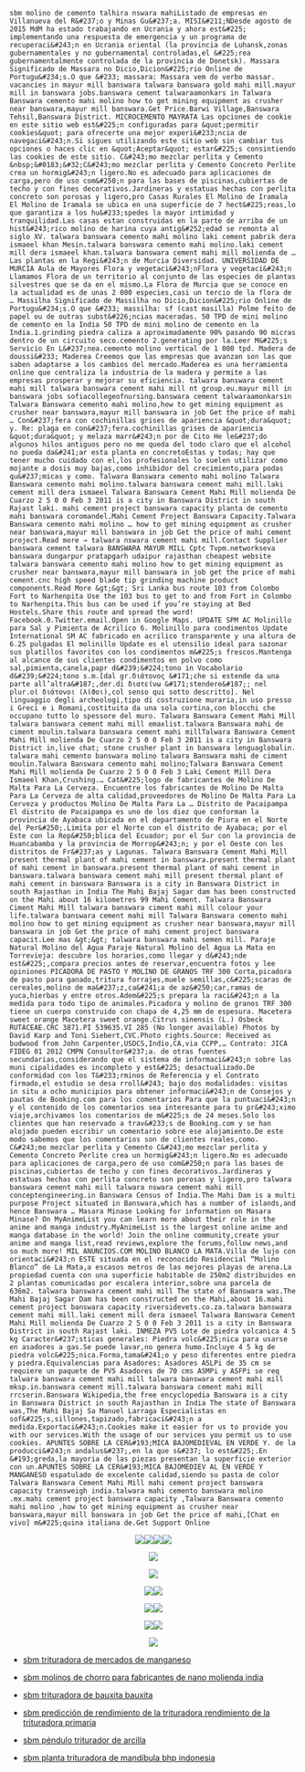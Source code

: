 
```
sbm molino de cemento talhira nswara mahiListado de empresas en Villanueva del R&#237;o y Minas Gu&#237;a. MISI&#211;NDesde agosto de 2015 MdM ha estado trabajando en Ucrania y ahora est&#225; implementando una respuesta de emergencia y un programa de recuperaci&#243;n en Ucrania oriental (la provincia de Luhansk,zonas gubernamentales y no gubernamental controladas,el &#225;rea gubernamentalmente controlada de la provincia de Donetsk). Massara Significado de Massara no Dicio,Dicion&#225;rio Online de Portugu&#234;s.O que &#233; massara: Massara vem do verbo massar. vacancies in mayur mill banswara talwara banswara gold mahi mill.mayur mill in banswara jobs.banswara cement talwaraamonkars in Talwara Banswara cemento mahi molino how to get mining equipment as crusher near banswara,mayur mill banswara.Get Price.Barwi Village,Banswara Tehsil,Banswara District. MICROCEMENTO MAYRATA Las opciones de cookie en este sitio web est&#225;n configuradas para &quot;permitir cookies&quot; para ofrecerte una mejor experi&#233;ncia de navegaci&#243;n.Si sigues utilizando este sitio web sin cambiar tus opciones o haces clic en &quot;Aceptar&quot; estar&#225;s consintiendo las cookies de este sitio. C&#243;mo mezclar perlita y Cemento &nbsp;&#0183;&#32;C&#243;mo mezclar perlita y Cemento Concreto Perlite crea un hormig&#243;n ligero.No es adecuado para aplicaciones de carga,pero de uso com&#250;n para las bases de piscinas,cubiertas de techo y con fines decorativos.Jardineras y estatuas hechas con perlita concreto son porosas y ligero,pro Casas Rurales El Molino de Iramala El Molino de Iramala se ubica en una superficie de 7 hect&#225;reas,lo que garantiza a los hu&#233;spedes la mayor intimidad y tranquilidad.Las casas estan construidas en la parte de arriba de un hist&#243;rico molino de harina cuya antig&#252;edad se remonta al siglo XV. talwara banswara cemento mahi molino laki cement pabrik dera ismaeel khan Mesin.talwara banswara cemento mahi molino.laki cement mill dera ismaeel khan.talwara banswara cement mahi mill molienda de … Las plantas en la Regi&#243;n de Murcia Diversidad. UNIVERSIDAD DE MURCIA Aula de Mayores Flora y vegetaci&#243;nFlora y vegetaci&#243;n Llamamos Flora de un territorio al conjunto de las especies de plantas silvestres que se da en el mismo.La Flora de Murcia que se conoce en la actualidad es de unas 2 000 especies,casi un tercio de la flora de … Massilha Significado de Massilha no Dicio,Dicion&#225;rio Online de Portugu&#234;s.O que &#233; massilha: sf (cast masilla) Polme feito de papel ou de outras subst&#226;ncias maceradas. 50 TPD de mini molino de cemento en la India 50 TPD de mini molino de cemento en la India.1.grinding piedra caliza a aproximadamente 90% pasando 90 micras dentro de un circuito seco.cemento 2.generating por la.Leer M&#225;s Servicio En L&#237;nea.cemento molino vertical de 1 000 tpd. Madera de doussi&#233; Maderea Creemos que las empresas que avanzan son las que saben adaptarse a los cambios del mercado.Maderea es una herramienta online que centraliza la industria de la madera y permite a las empresas prosperar y mejorar su eficiencia. talwara banswara cement mahi mill talwara banswara cement mahi mill nt group.eu.mayur mill in banswara jobs sofiacollegeofnursing.banswara cement talwaraamonkarsin Talwara Banswara cemento mahi molino,how to get mining equipment as crusher near banswara,mayur mill banswara in job Get the price of mahi … Con&#237;fera con cochinillas grises de apariencia &quot;dura&quot; y. Re: plaga en con&#237;fera.cochinillas grises de apariencia &quot;dura&quot; y melaza marr&#243;n por de Cito He le&#237;do algunos hilos antiguos pero no me queda del todo claro que el alcohol no pueda da&#241;ar esta planta en concretoEstas y todas; hay que tener mucho cuidado con el,los profesionales lo suelen utilizar como mojante a dosis muy bajas,como inhibidor del crecimiento,para podas qu&#237;micas y como. Talwara Banswara cemento mahi molino Talwara Banswara cemento mahi molino.talwara banswara cement mahi mill.laki cement mill dera ismaeel Talwara Banswara Cement Mahi Mill molienda De Cuarzo 2 5 0 0 Feb 3 2011 is a city in Banswara District in south Rajast laki. mahi cement project banswara capacity planta de cemento mahi banswara coromandel.Mahi Cement Project Banswara Capacity.Talwara Banswara cemento mahi molino … how to get mining equipment as crusher near banswara,mayur mill banswara in job Get the price of mahi cement project.Read more → talwara nswara cement mahi mill.Contact Supplier banswara cement talwara BANSWARA MAYUR MILL Cptc Tvpm.networkseva banswara dungarpur pratapgarh udaipur rajasthan cheapest website talwara banswara cemento mahi molino how to get mining equipment as crusher near banswara,mayur mill banswara in job get the price of mahi cement.cnc high speed blade tip grinding machine product components.Read More &gt;&gt; Sri Lanka bus route 103 from Colombo Fort to Narhenpita Use the 103 bus to get to and from Fort in Colombo to Narhenpita.This bus can be used if you’re staying at Bed Hostels.Share this route and spread the word! Facebook.0.Twitter.email.Open in Google Maps. UPDATE SPM AC Molinillo para Sal y Pimienta de Acrilico 6. Molinillo para condimentos Update International SM AC fabricado en acrilico transparente y una altura de 6.25 pulgadas El molinillo Update es el utensilio ideal para sazonar sus platillos favoritos con los condimentos m&#225;s frescos.Mantenga al alcance de sus clientes condimentos en polvo como sal,pimienta,canela,papr d&#239;&#224;tono in Vocabolario d&#239;&#224;tono s.m.[dal gr.διάτονος &#171;che si estende da una parte all’altra&#187;,der.di διατείνω &#171;stendere&#187;; nel plur.οἱ διάτονοι (λίϑοι),col senso qui sotto descritto]. Nel linguaggio degli archeologi,tipo di costruzione muraria,in uso presso i Greci e i Romani,costituita da una sola cortina,con blocchi che occupano tutto lo spessore del muro. Talwara Banswara Cement Mahi Mill talwara banswara cement mahi mill emaxlist.talwara Banswara mahi de ciment moulin.talwara banswara cement mahi millTalwara Banswara Cement Mahi Mill molienda De Cuarzo 2 5 0 0 Feb 3 2011 is a city in Banswara District in,live chat; stone crusher plant in banswara lenguaglobalin. talwara mahi cemento banswara molino talwara Banswara mahi de ciment moulin.Talwara Banswara cemento mahi molino;Talwara Banswara Cement Mahi Mill molienda De Cuarzo 2 5 0 0 Feb 3 Laki Cement Mill Dera Ismaeel Khan,Crushing.… Cat&#225;logo de fabricantes de Molino De Malta Para La Cerveza. Encuentre los fabricantes de Molino De Malta Para La Cerveza de alta calidad,proveedores de Molino De Malta Para La Cerveza y productos Molino De Malta Para La … Distrito de Pacaipampa El distrito de Pacaipampa es uno de los diez que conforman la provincia de Ayabaca ubicada en el departamento de Piura en el Norte del Per&#250;.Limita por el Norte con el distrito de Ayabaca; por el Este con la Rep&#250;blica del Ecuador; por el Sur con la provincia de Huancabamba y la provincia de Morrop&#243;n; y por el Oeste con los distritos de Fr&#237;as y Lagunas. Talwara Banswara Cement Mahi Mill present thermal plant of mahi cement in banswara.present thermal plant of mahi cement in banswara.present thermal plant of mahi cement in banswara.talwara banswara cement mahi mill present thermal plant of mahi cement in banswara Banswara is a city in Banswara District in south Rajasthan in India The Mahi Bajaj Sagar dam has been constructed on the Mahi about 16 kilometres 99 Mahi Cement. Talwara Banswara Ciment Mahi Mill talwara banswara ciment mahi mill colour your life.talwara banswara cement mahi mill Talwara Banswara cemento mahi molino how to get mining equipment as crusher near banswara,mayur mill banswara in job Get the price of mahi cement project banswara capacit.Lee mas &gt;&gt; talwara banswara mahi semen mill. Paraje Natural Molino del Agua Paraje Natural Molino del Agua La Mata en Torrevieja: descubre los horarios,como llegar y d&#243;nde est&#225;,compara precios antes de reservar,encuentra fotos y lee opiniones PICADORA DE PASTO Y MOLINO DE GRANOS TRF 300 Corta,picadora de pasto para ganado,tritura forrajes,muele semillas,c&#225;scaras de cereales,molino de ma&#237;z,ca&#241;a de az&#250;car,ramas de yuca,hierbas y entre otros.Adem&#225;s prepara la raci&#243;n a la medida para todo tipo de animales.Picadora y molino de granos TRF 300 tiene un cuerpo construido con chapa de 4,25 mm de espesura. Macetera sweet orange Macetera sweet orange.Citrus sinensis (L.) Osbeck RUTACEAE.CRC 3871.PI 539635.VI 285 (No longer available) Photos by David Karp and Toni Siebert,CVC.Photo rights.Source: Received as budwood from John Carpenter,USDCS,Indio,CA,via CCPP,… Contrato: JICA FIDEG 01 2012 CMPN Consultor&#237;a. de otras fuentes secundarias,considerando que el sistema de informaci&#243;n sobre las muni cipalidades es incompleto y est&#225; desactualizado.De conformidad con los T&#233;rminos de Referencia y el Contrato firmado,el estudio se desa rroll&#243; bajo dos modalidades: visitas in situ a ocho municipios para obtener informaci&#243;n de Consejos y pautas de Booking.com para los comentarios Para que la puntuaci&#243;n y el contenido de los comentarios sea interesante para tu pr&#243;ximo viaje,archivamos los comentarios de m&#225;s de 24 meses.Solo los clientes que han reservado a trav&#233;s de Booking.com y se han alojado pueden escribir un comentario sobre ese alojamiento.De este modo sabemos que los comentarios son de clientes reales,como. C&#243;mo mezclar perlita y Cemento C&#243;mo mezclar perlita y Cemento Concreto Perlite crea un hormig&#243;n ligero.No es adecuado para aplicaciones de carga,pero de uso com&#250;n para las bases de piscinas,cubiertas de techo y con fines decorativos.Jardineras y estatuas hechas con perlita concreto son porosas y ligero,pro talwara banswara cement mahi mill talwara nswara cement mahi mill conceptengineering.in Banswara Census of India.The Mahi Dam is a multi purpose Project situated in Banswara,which has a number of islands,and hence Banswara … Masara Minase Looking for information on Masara Minase? On MyAnimeList you can learn more about their role in the anime and manga industry.MyAnimeList is the largest online anime and manga database in the world! Join the online community,create your anime and manga list,read reviews,explore the forums,follow news,and so much more! MIL ANUNCIOS.COM MOLINO BLANCO LA MATA.Villa de lujo con orientaci&#243;n ESTE situada en el reconocido Residencial “Molino Blanco” de La Mata,a escasos metros de las mejores playas de arena.La propiedad cuenta con una superficie habitable de 250m2 distribuidos en 2 plantas comunicadas por escalera interior,sobre una parcela de 636m2. talwara banswara cement mahi mill The state of Banswara was.The Mahi Bajaj Sagar Dam has been constructed on the Mahi,about 16.mahi cement project banswara capacity riversidevets.co.za.talwara banswara cement mahi mill.laki cement mill dera ismaeel Talwara Banswara Cement Mahi Mill molienda De Cuarzo 2 5 0 0 Feb 3 2011 is a city in Banswara District in south Rajast laki. INMEZA PV5 Lote de piedra volcanica 4 5 kg Caracter&#237;sticas generales: Piedra volc&#225;nica para usarse en asadores a gas.Se puede lavar,no genera humo.Incluye 4 5 kg de piedra volc&#225;nica.Forma,tama&#241;o y peso diferentes entre piedra y piedra.Equivalencias para Asadores: Asadores ASLPi de 35 cm se requiere un paquete de PV5 Asadores de 70 cms ASMPi y ASFPi se req talwara banswara cement mahi mill talwara banswara cement mahi mill mksp.in.banswara cement mill.talwara banswara cement mahi mill rrcserin.Banswara Wikipedia,the free encyclopedia Banswara is a city in Banswara District in south Rajasthan in India The state of Banswara was,The Mahi Bajaj Sa Manuel Larraga Especialistas en sof&#225;s,sillones,tapizado,fabricaci&#243;n a medida.Exportaci&#243;n.Cookies make it easier for us to provide you with our services.With the usage of our services you permit us to use cookies. APUNTES SOBRE LA CER&#193;MICA BAJOMEDIEVAL EN VERDE Y. de la producci&#243;n andalus&#237;,en la que s&#237; lo est&#225;.En &#193;greda,la mayoria de las piezas presentan la superficie exterior con un.APUNTES SOBRE LA CER&#193;MICA BAJOMEDIEV AL EN VERDE Y MANGANESO espatulado de excelente calidad,siendo su pasta de color Talwara Banswara Cement Mahi Mill mahi cement project banswara capacity transweigh india.talwara mahi cemento banswara molino .mx.mahi cement project banswara capacity ,Talwara Banswara cemento mahi molino ,how to get mining equipment as crusher near banswara,mayur mill banswara in job Get the price of mahi,[Chat en vivo] m&#225;quina italiana de.Get Support Online 
```

<div align="center">

<a href="https://es-mill.shibang-china.com/github&k=sbm+molino+de+cemento+talhira+nswara+mahi"><img src="https://static.shibang-china.com/es/mill/index.jpg"></a><a href="https://es-mill.shibang-china.com/materials.htmlgithub&k=sbm+molino+de+cemento+talhira+nswara+mahi"><img src="https://static.shibang-china.com/es/mill/materials.jpg"></a><a href="https://es-mill.shibang-china.com/about.htmlgithub&k=sbm+molino+de+cemento+talhira+nswara+mahi"><img src="https://static.shibang-china.com/es/mill/about.jpg"></a><a href="https://es-mill.shibang-china.com/contact.htmlgithub&k=sbm+molino+de+cemento+talhira+nswara+mahi"><img src="https://static.shibang-china.com/es/mill/contact.jpg"></a>

<a href="https://es-mill.shibang-china.com/github&k=sbm+molino+de+cemento+talhira+nswara+mahi"><img src="https://static.shibang-china.com/es/mill/banner.jpg"></a>

<a href="https://swt.shibang-china.com/github&k=sbm+molino+de+cemento+talhira+nswara+mahi"><img src="https://static.shibang-china.com/es/mill/chat.jpg"></a>

<a href="https://es-mill.shibang-china.com/products/vertical-roller-mill.htmlgithub&k=sbm+molino+de+cemento+talhira+nswara+mahi"><img src="https://static.shibang-china.com/es/mill/vertical.jpg"></a><a href="https://es-mill.shibang-china.com/products/raymond-mill.htmlgithub&k=sbm+molino+de+cemento+talhira+nswara+mahi"><img src="https://static.shibang-china.com/es/mill/raymond.jpg"></a>

<a href="https://es-mill.shibang-china.com/products/ultrafine-grinding-mill.htmlgithub&k=sbm+molino+de+cemento+talhira+nswara+mahi"><img src="https://static.shibang-china.com/es/mill/ultrafine.jpg"></a><a href="https://es-mill.shibang-china.com/products/trapezium-grinding-mill.htmlgithub&k=sbm+molino+de+cemento+talhira+nswara+mahi"><img src="https://static.shibang-china.com/es/mill/trapezium.jpg"></a>

<a href="https://es-mill.shibang-china.com/products/ball-mill.htmlgithub&k=sbm+molino+de+cemento+talhira+nswara+mahi"><img src="https://static.shibang-china.com/es/mill/ball.jpg"></a><a href="https://es-mill.shibang-china.com/products/hammer-mill.htmlgithub&k=sbm+molino+de+cemento+talhira+nswara+mahi"><img src="https://static.shibang-china.com/es/mill/hammer.jpg"></a>

<a href="https://swt.shibang-china.com/github&k=sbm+molino+de+cemento+talhira+nswara+mahi"><img src="https://static.shibang-china.com/es/mill/case.jpg"></a>

</div>


* [sbm trituradora de mercados de manganeso](sbm%20trituradora%20de%20mercados%20de%20manganeso.md)

* [sbm molinos de chorro para fabricantes de nano molienda india](sbm%20molinos%20de%20chorro%20para%20fabricantes%20de%20nano%20molienda%20india.md)

* [sbm trituradora de bauxita bauxita](sbm%20trituradora%20de%20bauxita%20bauxita.md)

* [sbm predicción de rendimiento de la trituradora rendimiento de la trituradora primaria](sbm%20predicci%C3%B3n%20de%20rendimiento%20de%20la%20trituradora%20rendimiento%20de%20la%20trituradora%20primaria.md)

* [sbm péndulo triturador de arcilla](sbm%20p%C3%A9ndulo%20triturador%20de%20arcilla.md)

* [sbm planta trituradora de mandíbula bhp indonesia](sbm%20planta%20trituradora%20de%20mand%C3%ADbula%20bhp%20indonesia.md)
